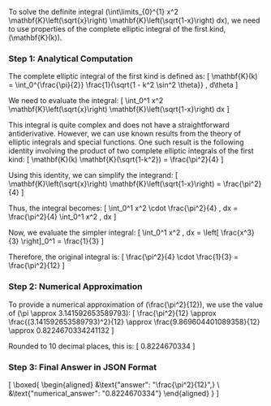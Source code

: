 To solve the definite integral \(\int\limits_{0}^{1} x^2 \mathbf{K}\left(\sqrt{x}\right) \mathbf{K}\left(\sqrt{1-x}\right) dx\), we need to use properties of the complete elliptic integral of the first kind, \(\mathbf{K}(k)\).

### Step 1: Analytical Computation

The complete elliptic integral of the first kind is defined as:
\[
\mathbf{K}(k) = \int_0^{\frac{\pi}{2}} \frac{1}{\sqrt{1 - k^2 \sin^2 \theta}} \, d\theta
\]

We need to evaluate the integral:
\[
\int_0^1 x^2 \mathbf{K}\left(\sqrt{x}\right) \mathbf{K}\left(\sqrt{1-x}\right) dx
\]

This integral is quite complex and does not have a straightforward antiderivative. However, we can use known results from the theory of elliptic integrals and special functions. One such result is the following identity involving the product of two complete elliptic integrals of the first kind:
\[
\mathbf{K}(k) \mathbf{K}(\sqrt{1-k^2}) = \frac{\pi^2}{4}
\]

Using this identity, we can simplify the integrand:
\[
\mathbf{K}\left(\sqrt{x}\right) \mathbf{K}\left(\sqrt{1-x}\right) = \frac{\pi^2}{4}
\]

Thus, the integral becomes:
\[
\int_0^1 x^2 \cdot \frac{\pi^2}{4} \, dx = \frac{\pi^2}{4} \int_0^1 x^2 \, dx
\]

Now, we evaluate the simpler integral:
\[
\int_0^1 x^2 \, dx = \left[ \frac{x^3}{3} \right]_0^1 = \frac{1}{3}
\]

Therefore, the original integral is:
\[
\frac{\pi^2}{4} \cdot \frac{1}{3} = \frac{\pi^2}{12}
\]

### Step 2: Numerical Approximation

To provide a numerical approximation of \(\frac{\pi^2}{12}\), we use the value of \(\pi \approx 3.141592653589793\):
\[
\frac{\pi^2}{12} \approx \frac{(3.141592653589793)^2}{12} \approx \frac{9.869604401089358}{12} \approx 0.8224670334241132
\]

Rounded to 10 decimal places, this is:
\[
0.8224670334
\]

### Step 3: Final Answer in JSON Format

\[
\boxed{
\begin{aligned}
&\text{"answer": "\frac{\pi^2}{12}",} \\
&\text{"numerical_answer": "0.8224670334"}
\end{aligned}
}
\]